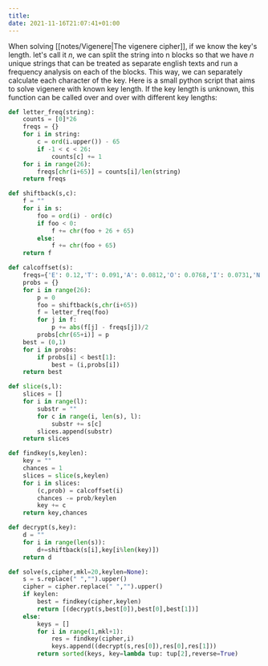 ```yaml
---
title: 
date: 2021-11-16T21:07:41+01:00
---
```



When solving [[notes/Vigenere|The vigenere cipher]], if we know the key's length. let's call it *n*, we can split the string into n blocks so that we have *n* unique strings that can be treated as separate english texts and run a frequency analysis on each of the blocks. This way, we can separately calculate each character of the key. Here is a small python script that aims to solve vigenere with known key length. If the key length is unknown, this function can be called over and over with different key lengths:

```python
def letter_freq(string):
    counts = [0]*26
    freqs = {}
    for i in string:
        c = ord(i.upper()) - 65
        if -1 < c < 26:
            counts[c] += 1
    for i in range(26):
        freqs[chr(i+65)] = counts[i]/len(string)
    return freqs

def shiftback(s,c):
    f = ""
    for i in s:
        foo = ord(i) - ord(c)
        if foo < 0:
            f += chr(foo + 26 + 65)
        else:
            f += chr(foo + 65)
    return f

def calcoffset(s):
    freqs={'E': 0.12,'T': 0.091,'A': 0.0812,'O': 0.0768,'I': 0.0731,'N': 0.0695,'S': 0.0628,'R': 0.0602,'H': 0.0592,'D': 0.0432,'L': 0.0398,'U': 0.0288,'C': 0.0271,'M': 0.0261,'F': 0.023,'Y': 0.0211,'W': 0.0209,'G': 0.0203,'P': 0.0182,'B': 0.0149,'V': 0.0111,'K': 0.0069,'X': 0.0017,'Q': 0.0011,'J': 0.001,'Z': 0.0007}
    probs = {}
    for i in range(26):
        p = 0
        foo = shiftback(s,chr(i+65))
        f = letter_freq(foo)
        for j in f:
            p += abs(f[j] - freqs[j])/2
        probs[chr(65+i)] = p
    best = (0,1)
    for i in probs:
        if probs[i] < best[1]:
            best = (i,probs[i])
    return best

def slice(s,l):
    slices = []
    for i in range(l):
        substr = ""
        for c in range(i, len(s), l):
            substr += s[c]
        slices.append(substr)
    return slices

def findkey(s,keylen):
    key = ""
    chances = 1
    slices = slice(s,keylen)
    for i in slices:
        (c,prob) = calcoffset(i)
        chances -= prob/keylen
        key += c
    return key,chances

def decrypt(s,key):
    d = ""
    for i in range(len(s)):
        d+=shiftback(s[i],key[i%len(key)])
    return d

def solve(s,cipher,mkl=20,keylen=None):
    s = s.replace(" ","").upper()
    cipher = cipher.replace(" ","").upper()
    if keylen:
        best = findkey(cipher,keylen)
        return [(decrypt(s,best[0]),best[0],best[1])]
    else:
        keys = []
        for i in range(1,mkl+1):
            res = findkey(cipher,i)
            keys.append((decrypt(s,res[0]),res[0],res[1]))
        return sorted(keys, key=lambda tup: tup[2],reverse=True)
```